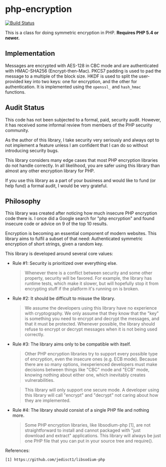 php-encryption
===============

[![Build Status](https://travis-ci.org/defuse/php-encryption.svg?branch=master)](https://travis-ci.org/defuse/php-encryption)

This is a class for doing symmetric encryption in PHP. **Requires PHP 5.4 or newer.**

Implementation
--------------

Messages are encrypted with AES-128 in CBC mode and are authenticated with
HMAC-SHA256 (Encrypt-then-Mac). PKCS7 padding is used to pad the message to
a multiple of the block size. HKDF is used to split the user-provided key into
two keys: one for encryption, and the other for authentication. It is
implemented using the `openssl_` and `hash_hmac` functions.

Audit Status
-------------

This code has not been subjected to a formal, paid, security audit. However, it
has received some informal review from members of the PHP security community. 

As the author of this library, I take security very seriously and always opt to
not implement a feature unless I am confident that I can do so without
introducing security bugs.

This library considers many edge cases that most PHP encryption libraries do not
handle correctly. In all likelihood, you are safer using this library than
almost any other encryption library for PHP.

If you use this library as a part of your business and would like to fund (or
help fund) a formal audit, I would be very grateful.

Philosophy
-----------

This library was created after noticing how much insecure PHP encryption code
there is. I once did a Google search for "php encryption" and found insecure
code or advice on 9 of the top 10 results.

Encryption is becoming an essential component of modern websites. This library
aims to fulfil a subset of that need: Authenticated symmetric encryption of
short strings, given a random key.

This library is developed around several core values:

- Rule #1: Security is prioritized over everything else.

    > Whenever there is a conflict between security and some other property,
    > security will be favored. For example, the library has runtime tests,
    > which make it slower, but will hopefully stop it from encrypting stuff
    > if the platform it's running on is broken.

- Rule #2: It should be difficult to misuse the library.

    > We assume the developers using this library have no experience with
    > cryptography. We only assume that they know that the "key" is something
    > you need to encrypt and decrypt the messages, and that it must be
    > protected. Whenever possible, the library should refuse to encrypt or
    > decrypt messages when it is not being used correctly.

- Rule #3: The library aims only to be compatible with itself.

    > Other PHP encryption libraries try to support every possible type of
    > encryption, even the insecure ones (e.g. ECB mode). Because there are so
    > many options, inexperienced developers must make decisions between
    > things like "CBC" mode and "ECB" mode, knowing nothing about either one,
    > which inevitably creates vulnerabilities.

    > This library will only support one secure mode. A developer using this
    > library will call "encrypt" and "decrypt" not caring about how they are
    > implemented.

- Rule #4: The library should consist of a single PHP file and nothing more.

    > Some PHP encryption libraries, like libsodium-php [1], are not
    > straightforward to install and cannot packaged with "just download and
    > extract" applications. This library will always be just one PHP file
    > that you can put in your source tree and require().

References:

    [1] https://github.com/jedisct1/libsodium-php
